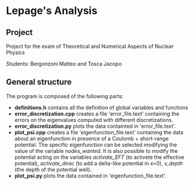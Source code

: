 # Lepage's Analysis

## Project

Project for the exam of Theoretical and Numerical Aspects of Nuclear Physics

Students: Bergonzoni Matteo and Tosca Jacopo

## General structure

The program is composed of the following parts:
- **definitions.h** contains all the definition of global variables and functions
- **error_discretization.cpp** creates a file 'error_file.text' containing the errors on the eigenvalues computed with different discretizations.
- **error_discretization.py** plots the data containted in 'error_file.text'.
- **plot_psi.cpp** creates a file 'eigenfunction_file.text' containing the data about an eigenfunction in presence of a Coulomb + short-range potential. The specific eigenfunction can be selected modifying the value of the variable *nodes_wanted*. It is also possible to modify the potential acting on the variables *activate_EFT* (to activete the effective potential), *activate_dirac* (to add a delta-like potential in x=0), *v_depth* (the depth of the potential well).
- **plot_psi.py** plots the data contained in 'eigenfunction_file.text'.
